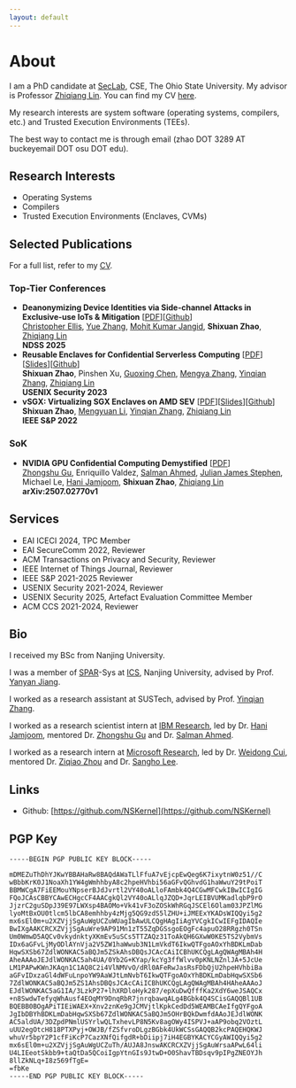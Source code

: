 ```yaml
---
layout: default
---
```


# About

I am a PhD candidate at [SecLab](https://go.osu.edu/seclab), CSE, The Ohio State University. My advisor is Professor [Zhiqiang Lin](https://zhiqlin.github.io). You can find my CV [here](assets/files/CV.pdf).

My research interests are system software (operating systems, compilers, etc.) and Trusted Execution Environments (TEEs). 

The best way to contact me is through email (zhao DOT 3289 AT buckeyemail DOT osu DOT edu).

## Research Interests

+ Operating Systems
+ Compilers
+ Trusted Execution Environments (Enclaves, CVMs)

## Selected Publications

For a full list, refer to my [CV](assets/files/CV.pdf).

### Top-Tier Conferences

+ __Deanonymizing Device Identities via Side-channel Attacks in Exclusive-use IoTs & Mitigation__ [[PDF](https://www.ndss-symposium.org/wp-content/uploads/2025-703-paper.pdf)][[Github](https://github.com/OSUSecLab/AnonymizationLayer)]<br/>
[Christopher Ellis](https://scholar.google.com/citations?user=ilCt8ioAAAAJ), [Yue Zhang](https://yue.zyueinfosec.com), [Mohit Kumar Jangid](https://mohitwrangler.github.io), __Shixuan Zhao__, [Zhiqiang Lin](https://zhiqlin.github.io)<br/>
__NDSS 2025__
+ __Reusable Enclaves for Confidential Serverless Computing__ [[PDF](assets/files/Reusable-Enclave.pdf)][[Slides](assets/files/Reusable-Enclaves-Slides.pdf)][[Github](https://github.com/OSUSecLab/Reusable-Enclaves)]<br/>
__Shixuan Zhao__, Pinshen Xu, [Guoxing Chen](https://donnod.github.io/), [Mengya Zhang](https://miazmy1221.github.io), [Yinqian Zhang](http://yinqian.org/), [Zhiqiang Lin](https://zhiqlin.github.io)<br/>
__USENIX Security 2023__
+ __vSGX: Virtualizing SGX Enclaves on AMD SEV__ [[PDF](assets/files/vSGX-Virtualizing-SGX-Enclaves-on-AMD-SEV.pdf)][[Slides](assets/files/Slides-vSGX-Virtualizing-SGX-Enclaves-on-AMD-SEV.pdf)][[Github](https://github.com/OSUSecLab/vSGX)]<br/>
__Shixuan Zhao__, [Mengyuan Li](https://mengyuan-l.github.io), [Yinqian Zhang](http://yinqian.org/), [Zhiqiang Lin](https://zhiqlin.github.io)<br/>
__IEEE S&P 2022__

### SoK

+ __NVIDIA GPU Confidential Computing Demystified__ [[PDF](https://arxiv.org/pdf/2507.02770v1)] <br/>
[Zhongshu Gu](https://gzs715.github.io), Enriquillo Valdez, [Salman Ahmed](https://salmanyam.github.io), [Julian James Stephen](https://research.ibm.com/people/julian-james-stephen), Michael Le, [Hani Jamjoom](https://jamjoom.net), __Shixuan Zhao__, [Zhiqiang Lin](https://zhiqlin.github.io)<br/>
__arXiv:2507.02770v1__

## Services

+ EAI ICECI 2024, TPC Member
+ EAI SecureComm 2022, Reviewer
+ ACM Transactions on Privacy and Security, Reviewer
+ IEEE Internet of Things Journal, Reviewer
+ IEEE S&P 2021-2025 Reviewer
+ USENIX Security 2021-2024, Reviewer
+ USENIX Security 2025, Artefact Evaluation Committee Member
+ ACM CCS 2021-2024, Reviewer

## Bio

I  received my BSc from Nanjing University.

I was a member of [SPAR](https://ics.nju.edu.cn/spar/index.html)-Sys at [ICS](https://ics.nju.edu.cn/index.html), Nanjing University, advised by Prof. [Yanyan Jiang](https://ics.nju.edu.cn/people/yanyanjiang/index.html).

I worked as a research assistant at SUSTech, advised by Prof. [Yinqian Zhang](https://yinqian.org/).

I worked as a research scientist intern at [IBM Research](https://research.ibm.com/), led by Dr. [Hani Jamjoom](http://jamjoom.net), mentored Dr. [Zhongshu Gu](https://gzs715.github.io) and Dr. [Salman Ahmed](https://salmanyam.github.io).

I worked as a research intern at [Microsoft Research](https://www.microsoft.com/en-us/research/), led by Dr. [Weidong Cui](https://www.microsoft.com/en-us/research/people/wdcui/), mentored Dr. [Ziqiao Zhou](https://ziqiaozhou.github.io) and Dr. [Sangho Lee](https://sangho2.github.io).

## Links

+ Github: [https://github.com/NSKernel](https://github.com/NSKernel)

## PGP Key

```
-----BEGIN PGP PUBLIC KEY BLOCK-----

mDMEZuThDhYJKwYBBAHaRw8BAQdAWaTLlFfuA7vEjcpEwQeg6K7ixytnW0z51//C
wBbbKrK0J1NoaXh1YW4gWmhhbyA8c2hpeHVhbi56aGFvQGhvdG1haWwuY29tPoiT
BBMWCgA7FiEEMouYNpserBJdJvrtl2VY40oALloFAmbk4Q4CGwMFCwkIBwICIgIG
FQoJCAsCBBYCAwECHgcCF4AACgkQl2VY40oALlqJZQD+JqrLEIBVUMKadlqbP9rO
JjzrC2guSDpJ39E97LWXsp4BAOMo+Vk41vF3oZOSkWhRGqJSCEl6Olam03JPZlMG
lyoMtBxOU0tlcm5lbCA8emhhby4zMjg5QG9zdS5lZHU+iJMEExYKADsWIQQyi5g2
mx6sEl0m+u2XZVjjSgAuWgUCZuWUagIbAwULCQgHAgIiAgYVCgkICwIEFgIDAQIe
BwIXgAAKCRCXZVjjSgAuWre9AP91Mn1zT55ZqDGSsgoEOgFc4apuO28RRgzh0TSn
Um0WmwD5AQCv0vkydnktyXKmEv5uSCs5TTZAQz31ToAkQH6GXwW0KE5TS2VybmVs
IDx6aGFvLjMyODlAYnVja2V5ZW1haWwub3N1LmVkdT6IkwQTFgoAOxYhBDKLmDab
HqwSXSb67ZdlWONKAC5aBQJm5ZSkAhsDBQsJCAcCAiICBhUKCQgLAgQWAgMBAh4H
AheAAAoJEJdlWONKAC5ah4UA/0Yb2G+KYap/kcYg3ffWlvv0pKNLNZnlJA+5JcUe
LM1PAPwKWnJKAqn1C1AQ8C2i4VlNMVvO/dRl0AFeRwJasRsFDbQjU2hpeHVhbiBa
aGFvIDxzaGl4dWFuLnpoYW9AaWJtLmNvbT6IkwQTFgoAOxYhBDKLmDabHqwSXSb6
7ZdlWONKAC5aBQJm5ZS1AhsDBQsJCAcCAiICBhUKCQgLAgQWAgMBAh4HAheAAAoJ
EJdlWONKAC5aG1IA/3LzkP27+lhXRDloHyk287/epXuDwQfffKa2XdY6weJSAQCx
+n8SwdwTefyqWhAusf4EOqMY9DnqRbR7jnrqbawqALg4BGbk4Q4SCisGAQQBl1UB
BQEBB0BOgAPiTIEiWAEX+Xnv2znKe9gJCMVjtlKpkCedDd5WEAMBCAeIfgQYFgoA
JgIbDBYhBDKLmDabHqwSXSb67ZdlWONKAC5aBQJm5OHrBQkDwmfdAAoJEJdlWONK
AC5aldUA/3DZpdPNmlUSYrlwQLTxhevLP8N5Kv8agOWy4ISPVJ+aAP9obq2VOztL
uUU2egOtcH818PTXPyj+OWJB/fZSfvroDLgzBGbk4UkWCSsGAQQB2kcPAQEHQKWJ
whuVr5bpY2P1cfFiKcP7CazXNfQifgdR+bDiipj7iH4EGBYKACYCGyAWIQQyi5g2
mx6sEl0m+u2XZVjjSgAuWgUCZuTh/AUJA8JnswAKCRCXZVjjSgAuWrsaAPwL64li
U4LIEeotSkbb9+taQtDa5QCoiIgpYtnGIs9JtwD+O0ShavTBDsqv9pIPgZNEOYJh
8llZkNLq+I8z569fTgE=
=fbKe
-----END PGP PUBLIC KEY BLOCK-----
```
